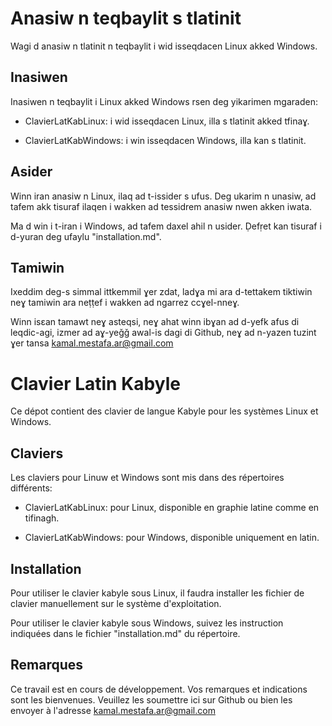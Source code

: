 # Anasiw n teqbaylit s tlatinit

Wagi d anasiw n tlatinit n teqbaylit i wid isseqdacen Linux akked Windows.

## Inasiwen

Inasiwen n teqbaylit i Linux akked Windows rsen deg yikarimen mgaraden: 

- ClavierLatKabLinux:   i wid isseqdacen Linux, illa s tlatinit akked tfinaɣ.

- ClavierLatKabWindows: i win isseqdacen Windows, illa kan s tlatinit.

## Asider

Winn iran anasiw n Linux, ilaq ad t-issider s ufus. Deg ukarim n unasiw, ad tafem akk tisuraf ilaqen i wakken ad tessidrem anasiw nwen akken iwata.

Ma d win i t-iran i Windows, ad tafem daxel ahil n usider. Ḍefṛet kan tisuraf i d-yuran deg ufaylu "installation.md".


## Tamiwin

Ixeddim deg-s simmal ittkemmil ɣer zdat, ladɣa mi ara d-tettakem tiktiwin neɣ tamiwin ara neṭṭef i wakken ad ngarrez ccɣel-nneɣ.


Winn isɛan tamawt neɣ asteqsi, neɣ ahat winn ibɣan ad d-yefk afus di leqdic-agi, izmer ad aɣ-yeǧǧ awal-is dagi di Github, neɣ ad n-yazen tuzint ɣer tansa kamal.mestafa.ar@gmail.com


# Clavier Latin Kabyle

Ce dépot contient des clavier de langue Kabyle pour les systèmes Linux et Windows.

## Claviers

Les claviers pour Linuw et Windows sont mis dans des répertoires différents: 

- ClavierLatKabLinux: pour Linux, disponible en graphie latine comme en tifinagh.

- ClavierLatKabWindows: pour Windows, disponible uniquement en latin.

## Installation

Pour utiliser le clavier kabyle sous Linux, il faudra installer les fichier de clavier manuellement sur le système d'exploitation.

Pour utiliser le clavier kabyle sous Windows, suivez les instruction indiquées dans le fichier "installation.md" du répertoire.

## Remarques

Ce travail est en cours de développement. Vos remarques et indications sont les bienvenues. Veuillez les soumettre ici sur Github ou bien les envoyer à l'adresse kamal.mestafa.ar@gmail.com




